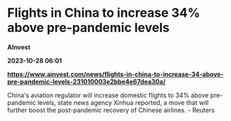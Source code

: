 # Flights in China to increase 34% above pre-pandemic levels
**AInvest**

**2023-10-28 06:01**

**https://www.ainvest.com/news/flights-in-china-to-increase-34-above-pre-pandemic-levels-231010003e2bbe4e67dea30a/**

China's aviation regulator will increase domestic flights to 34% above pre-pandemic levels, state news agency Xinhua reported, a move that will further boost the post-pandemic recovery of Chinese airlines. - Reuters